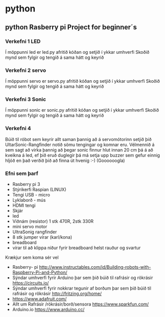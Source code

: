 # python
## python Rasberry pi Project for beginner´s
### Verkefni 1 LED
Í möppunni led er led.py afritið kóðan og setjið í ykkar umhverfi
Skoðið mynd sem fylgir og tengið á sama hátt og keyrið
### Verkefni 2 servo
Í möppunni servo er servo.py afritið kóðan og setjið í ykkar umhverfi
Skoðið mynd sem fylgir og tengið á sama hátt og keyrið
### Verkefni 3 Sonic
Í möppunni sonic er sonic.py afritið kóðan og setjið í ykkar umhverfi
Skoðið mynd sem fylgir og tengið á sama hátt og keyrið

### Verkefni 4
Búið til róbot sem keyrir allt saman þannig að á servomótorinn setjið þið UltarSonic-Rangfinder
notið sömu tengingar og komnar eru.  Vélmennið á sem sagt að virka þannig að þegar sonic finnur hlut innan 20 cm þá 
á að kveikna á led, ef þið eruð duglegir þá má setja upp buzzer sem gefur einnig hljóð en það verðið þið að finna út
hvenig :-) (Goooooogla)
### Efni sem þarf
* Rasberry pi 3
* Stýrikerfi Raspian (LINUX)
* Tengi USB - micro
* Lyklaborð - mús
* HDMI tengi
* Skjár
* led
* Viðnám (resistor) 1 stk 470R, 2stk 330R
* mini servo motor
* UltraSonig rangfinder
* 8 stk jumper vírar (karl/kona)
* breadboard
* vírar til að klippa niður fyrir breadboard helst rauður og svartur

Krækjur sem koma sér vel
* Rasberry- pi http://www.instructables.com/id/Building-robots-with-Raspberry-Pi-and-Python/
* Sýndar umhverfi fyrir Arduino þar sem þið búið til rafrásir og rökrásir https://circuits.io/
* Sýndar umhverfi fyrir nokkrar tegunir af borðum þar sem þið búið til rafrásir og rökrásir http://fritzing.org/home/
* https://www.adafruit.com/
* Allt um Rafrásir /rökrásir/borð/sensora https://www.sparkfun.com/
* Arduino.io https://www.arduino.cc/
